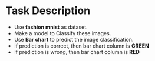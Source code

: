 # Task Description
* Use **fashion mnist** as dataset.
* Make a model to Classify these images.
* Use **Bar chart** to predict the image classification.
* If prediction is correct, then bar chart column is **GREEN**
* If prediction is wrong, then bar chart column is **RED**
